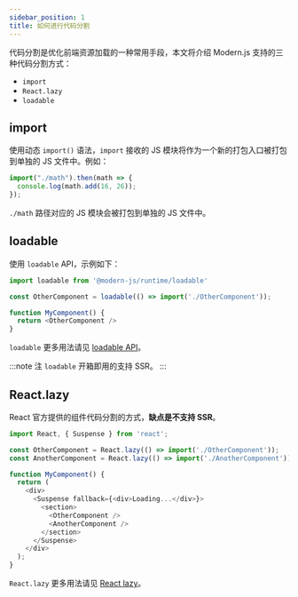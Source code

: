 ```yaml
---
sidebar_position: 1
title: 如何进行代码分割
---
```


代码分割是优化前端资源加载的一种常用手段，本文将介绍 Modern.js 支持的三种代码分割方式：

- `import`
- `React.lazy`
- `loadable`

## import

使用动态 `import()` 语法，`import` 接收的 JS 模块将作为一个新的打包入口被打包到单独的 JS 文件中。例如：

```ts
import("./math").then(math => {
  console.log(math.add(16, 26));
});
```

`./math` 路径对应的 JS 模块会被打包到单独的 JS 文件中。

## loadable

使用 `loadable` API，示例如下：

```ts
import loadable from '@modern-js/runtime/loadable'

const OtherComponent = loadable(() => import('./OtherComponent'));

function MyComponent() {
  return <OtherComponent />
}
```

`loadable` 更多用法请见 [loadable API](/docs/apis/runtime/utility/loadable/loadable_)。

:::note 注
`loadable` 开箱即用的支持 SSR。
:::

## React.lazy

React 官方提供的组件代码分割的方式，**缺点是不支持 SSR**。

```ts
import React, { Suspense } from 'react';

const OtherComponent = React.lazy(() => import('./OtherComponent'));
const AnotherComponent = React.lazy(() => import('./AnotherComponent'));

function MyComponent() {
  return (
    <div>
      <Suspense fallback={<div>Loading...</div>}>
        <section>
          <OtherComponent />
          <AnotherComponent />
        </section>
      </Suspense>
    </div>
  );
}
```

`React.lazy` 更多用法请见 [React lazy](https://zh-hans.reactjs.org/docs/code-splitting.html#reactlazy)。
